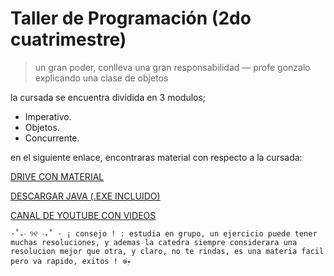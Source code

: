 # Taller de Programación (2do cuatrimestre)
 > un gran poder, conlleva una gran responsabilidad — profe gonzalo explicando una clase de objetos 


la cursada se encuentra dividida en 3 modulos;
* Imperativo.
* Objetos.
* Concurrente.

en el siguiente enlace, encontraras material con respecto a la cursada:

[DRIVE CON MATERIAL](https://drive.google.com/drive/folders/1Zima9quYKk92Z_nyHdGYrtXfBaZAGnwu?usp=sharing)

[DESCARGAR JAVA (.EXE INCLUIDO)](https://drive.google.com/drive/folders/1IO1V-xMZieM42y7pVn8XUfG9N3QDVQYx?usp=drive_link)

[CANAL DE YOUTUBE CON VIDEOS](https://www.youtube.com/@dulicito)


`⋅˚₊‧ ୨୧ ‧₊˚ ⋅ ¡ consejo ! : estudia en grupo, un ejercicio puede tener muchas resoluciones, y ademas la catedra siempre considerara una resolucion mejor que otra, y claro, no te rindas, es una materia facil pero va rapido, exitos ! 𖦹๋࣭⭑`
